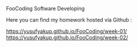 FooCoding Software Developing

Here you can find my homework hosted via Github :

https://yusufyakup.github.io/FooCoding/week-01/
<br/>
https://yusufyakup.github.io/FooCoding/week-02/
